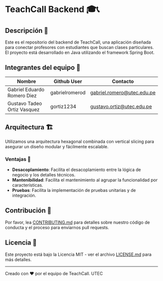 # TeachCall Backend 🎓📞

## Descripción 📝

Este es el repositorio del backend de TeachCall, una aplicación diseñada para conectar profesores con estudiantes que buscan clases particulares. El proyecto está desarrollado en Java utilizando el framework Spring Boot.

## Integrantes del equipo 👥

| Nombre                      | Github User      | Contacto                   |
|-----------------------------|------------------|----------------------------|
| Gabriel Eduardo Romero Diez | gabrielromerod   | gabriel.romero@utec.edu.pe |
| Gustavo Tadeo Ortiz Vasquez | gortiz1234       | gustavo.ortiz@utec.edu.pe

## Arquitectura 🏗️

Utilizamos una arquitectura hexagonal combinada con vertical slicing para asegurar un diseño modular y fácilmente escalable.

### Ventajas 🎉

- **Desacoplamiento**: Facilita el desacoplamiento entre la lógica de negocio y los detalles técnicos.
- **Mantenibilidad**: Facilita el mantenimiento al agrupar la funcionalidad por características.
- **Pruebas**: Facilita la implementación de pruebas unitarias y de integración.

## Contribución 🤝

Por favor, lea [CONTRIBUTING.md](CONTRIBUTING.md) para detalles sobre nuestro código de conducta y el proceso para enviarnos pull requests.

## Licencia 📄

Este proyecto está bajo la Licencia MIT - ver el archivo [LICENSE.md](LICENSE.md) para más detalles.

---

Creado con ❤️ por el equipo de TeachCall. UTEC
